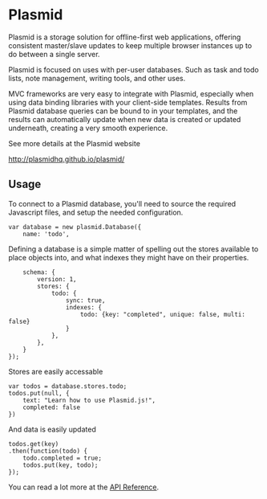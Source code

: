 # Plasmid

Plasmid is a storage solution for offline-first web applications,
offering consistent master/slave updates to keep multiple browser instances
up to do between a single server.

Plasmid is focused on uses with per-user databases. Such as task and
todo lists, note management, writing tools, and other uses.

MVC frameworks are very easy to integrate with Plasmid, especially when using
data binding libraries with your client-side templates. Results from Plasmid
database queries can be bound to in your templates, and the results can automatically
update when new data is created or updated underneath, creating a very
smooth experience.

See more details at the Plasmid website

http://plasmidhq.github.io/plasmid/

## Usage

To connect to a Plasmid database, you'll need to source the required
Javascript files, and setup the needed configuration.

    var database = new plasmid.Database({
        name: 'todo',

Defining a database is a simple matter of spelling out the stores available to place objects
into, and what indexes they might have on their properties.

        schema: {
            version: 1,
            stores: {
                todo: {
                    sync: true,
                    indexes: {
                        todo: {key: "completed", unique: false, multi: false}
                    }
                },
            },
        }
    });

Stores are easily accessable

    var todos = database.stores.todo;
    todos.put(null, {
        text: "Learn how to use Plasmid.js!",
        completed: false
    })

And data is easily updated

    todos.get(key)
    .then(function(todo) {
        todo.completed = true;
        todos.put(key, todo);
    });

You can read a lot more at the [API Reference](http://plasmidhq.github.io/plasmid/plasmid_api.html).
